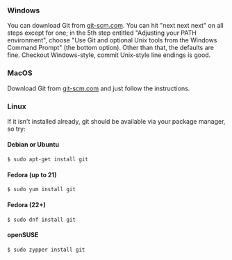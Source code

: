 
### Windows

You can download Git from [git-scm.com](http://git-scm.com/). You can hit "next next next" on all steps except for one; in the 5th step entitled "Adjusting your PATH environment", choose "Use Git and optional Unix tools from the Windows Command Prompt" (the bottom option). Other than that, the defaults are fine. Checkout Windows-style, commit Unix-style line endings is good.

### MacOS

Download Git from [git-scm.com](http://git-scm.com/) and just follow the instructions.


### Linux

If it isn't installed already, git should be available via your package manager, so try:


#### Debian or Ubuntu

    $ sudo apt-get install git


#### Fedora (up to 21)

    $ sudo yum install git


#### Fedora (22+)

    $ sudo dnf install git


#### openSUSE

    $ sudo zypper install git
